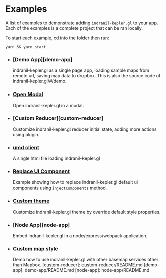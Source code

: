 # Examples

A list of examples to demonstrate adding `indranil-kepler.gl` to your app. Each of the examples is a complete project that can be ran locally.

To start each example, cd into the folder then run:

```
yarn && yarn start
```

- ### [Demo App][demo-app]

  indranil-kepler.gl as a single page app, loading sample maps from remote url, saving map data to dropbox. This is also the source code of indranil-kepler.gl/#/demo.

- ### [Open Modal][open-modal]

  Open indranil-kepler.gl in a modal.

- ### [Custom Reducer][custom-reducer]

  Customize indranil-kepler.gl reducer initial state, adding more actions using plugin.

- ### [umd client][umd-client]

  A single html file loading indranil-kepler.gl

- ### [Replace UI Component][replace-component]

  Example showing how to replace indranil-kepler.gl default ui components using `injectComponents` method.

- ### [Custom theme][custom-theme]

  Customize indranil-kepler.gl theme by override default style properties.

- ### [Node App][node-app]

  Embed indranil-kepler.gl in a node/express/webpack application.

- ### [Custom map style][custom-map-style]

  Demo how to use indranil-kepler.gl with other basemap services other than Mapbox.
  [custom-reducer]: custom-reducer/README.md
  [demo-app]: demo-app/README.md
  [node-app]: node-app/README.md

[open-modal]: open-modal/README.md
[umd-client]: umd-client/README.md
[replace-component]: replace-component/README.md
[custom-theme]: custom-theme/README.md
[custom-map-style]: custom-map-style/README.md
